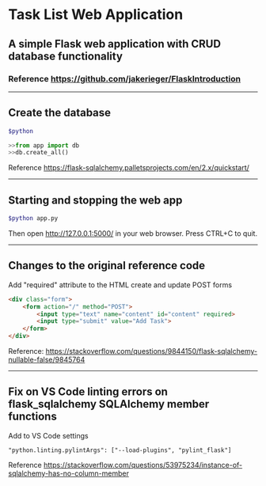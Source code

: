 # Task List Web Application
## A simple Flask web application with CRUD database functionality
### Reference https://github.com/jakerieger/FlaskIntroduction

---
## Create the database 
```bash
$python
```
```python
>>from app import db
>>db.create_all() 
```
Reference https://flask-sqlalchemy.palletsprojects.com/en/2.x/quickstart/  

---
## Starting and stopping the web app
```bash
$python app.py
```
Then open http://127.0.0.1:5000/ in your web browser.
Press CTRL+C to quit.

---
## Changes to the original reference code
Add "required" attribute to the HTML create and update POST forms
```html
<div class="form">
    <form action="/" method="POST">
        <input type="text" name="content" id="content" required>
        <input type="submit" value="Add Task">
    </form>
</div>
```
Reference: https://stackoverflow.com/questions/9844150/flask-sqlalchemy-nullable-false/9845764  
  
---
## Fix on VS Code linting errors on flask_sqlalchemy SQLAlchemy member functions
Add to VS Code settings
```
"python.linting.pylintArgs": ["--load-plugins", "pylint_flask"]
```
Reference https://stackoverflow.com/questions/53975234/instance-of-sqlalchemy-has-no-column-member  